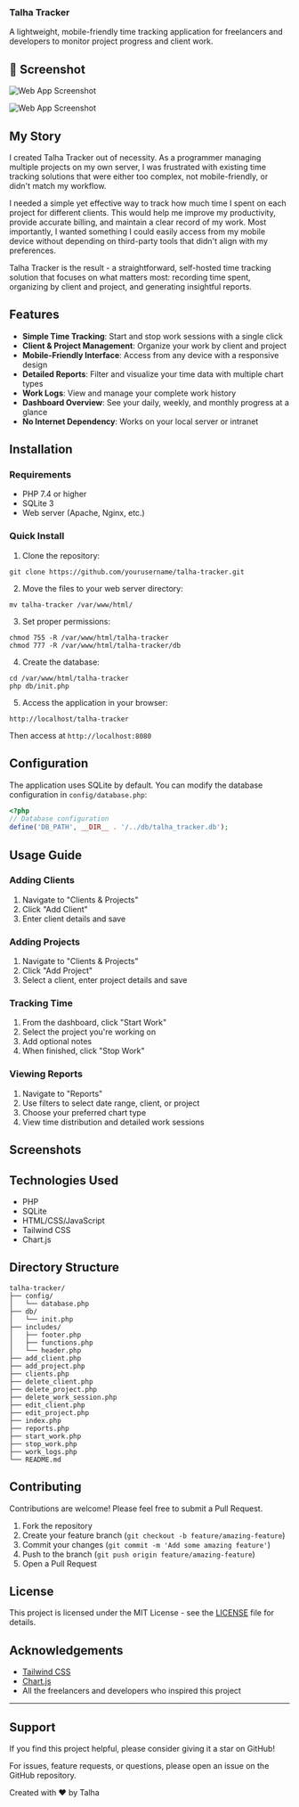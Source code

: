### Talha Tracker

A lightweight, mobile-friendly time tracking application for freelancers and developers to monitor project progress and client work.


## 📸 Screenshot

![Web App Screenshot](screenshots/index.jpeg)

![Web App Screenshot](screenshots/reports.jpg)

## My Story

I created Talha Tracker out of necessity. As a programmer managing multiple projects on my own server, I was frustrated with existing time tracking solutions that were either too complex, not mobile-friendly, or didn't match my workflow.

I needed a simple yet effective way to track how much time I spent on each project for different clients. This would help me improve my productivity, provide accurate billing, and maintain a clear record of my work. Most importantly, I wanted something I could easily access from my mobile device without depending on third-party tools that didn't align with my preferences.

Talha Tracker is the result - a straightforward, self-hosted time tracking solution that focuses on what matters most: recording time spent, organizing by client and project, and generating insightful reports.

## Features

- **Simple Time Tracking**: Start and stop work sessions with a single click
- **Client & Project Management**: Organize your work by client and project
- **Mobile-Friendly Interface**: Access from any device with a responsive design
- **Detailed Reports**: Filter and visualize your time data with multiple chart types
- **Work Logs**: View and manage your complete work history
- **Dashboard Overview**: See your daily, weekly, and monthly progress at a glance
- **No Internet Dependency**: Works on your local server or intranet


## Installation

### Requirements

- PHP 7.4 or higher
- SQLite 3
- Web server (Apache, Nginx, etc.)


### Quick Install

1. Clone the repository:

```shellscript
git clone https://github.com/yourusername/talha-tracker.git
```


2. Move the files to your web server directory:

```shellscript
mv talha-tracker /var/www/html/
```


3. Set proper permissions:

```shellscript
chmod 755 -R /var/www/html/talha-tracker
chmod 777 -R /var/www/html/talha-tracker/db
```


4. Create the database:

```shellscript
cd /var/www/html/talha-tracker
php db/init.php
```


5. Access the application in your browser:

```plaintext
http://localhost/talha-tracker
```


Then access at `http://localhost:8080`

## Configuration

The application uses SQLite by default. You can modify the database configuration in `config/database.php`:

```php
<?php
// Database configuration
define('DB_PATH', __DIR__ . '/../db/talha_tracker.db');
```

## Usage Guide

### Adding Clients

1. Navigate to "Clients & Projects"
2. Click "Add Client"
3. Enter client details and save


### Adding Projects

1. Navigate to "Clients & Projects"
2. Click "Add Project"
3. Select a client, enter project details and save


### Tracking Time

1. From the dashboard, click "Start Work"
2. Select the project you're working on
3. Add optional notes
4. When finished, click "Stop Work"


### Viewing Reports

1. Navigate to "Reports"
2. Use filters to select date range, client, or project
3. Choose your preferred chart type
4. View time distribution and detailed work sessions


## Screenshots














## Technologies Used

- PHP
- SQLite
- HTML/CSS/JavaScript
- Tailwind CSS
- Chart.js


## Directory Structure

```plaintext
talha-tracker/
├── config/
│   └── database.php
├── db/
│   └── init.php
├── includes/
│   ├── footer.php
│   ├── functions.php
│   └── header.php
├── add_client.php
├── add_project.php
├── clients.php
├── delete_client.php
├── delete_project.php
├── delete_work_session.php
├── edit_client.php
├── edit_project.php
├── index.php
├── reports.php
├── start_work.php
├── stop_work.php
├── work_logs.php
└── README.md
```

## Contributing

Contributions are welcome! Please feel free to submit a Pull Request.

1. Fork the repository
2. Create your feature branch (`git checkout -b feature/amazing-feature`)
3. Commit your changes (`git commit -m 'Add some amazing feature'`)
4. Push to the branch (`git push origin feature/amazing-feature`)
5. Open a Pull Request


## License

This project is licensed under the MIT License - see the [LICENSE](LICENSE) file for details.

## Acknowledgements

- [Tailwind CSS](https://tailwindcss.com/)
- [Chart.js](https://www.chartjs.org/)
- All the freelancers and developers who inspired this project


---

## Support

If you find this project helpful, please consider giving it a star on GitHub!

For issues, feature requests, or questions, please open an issue on the GitHub repository.

Created with ❤️ by Talha